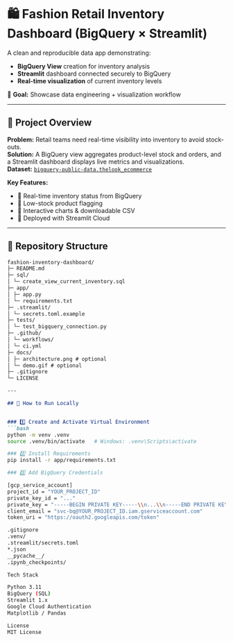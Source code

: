 # 🛍️ Fashion Retail Inventory Dashboard (BigQuery × Streamlit)

A clean and reproducible data app demonstrating:

- **BigQuery View** creation for inventory analysis  
- **Streamlit** dashboard connected securely to BigQuery  
- **Real-time visualization** of current inventory levels  

🎯 **Goal:** Showcase data engineering + visualization workflow

---

## 🧭 Project Overview

**Problem:** Retail teams need real-time visibility into inventory to avoid stock-outs.  
**Solution:** A BigQuery view aggregates product-level stock and orders, and a Streamlit dashboard displays live metrics and visualizations.  
**Dataset:** [`bigquery-public-data.thelook_ecommerce`](https://console.cloud.google.com/marketplace/product/bigquery-public-data/thelook-ecommerce)

**Key Features:**
- 🔹 Real-time inventory status from BigQuery  
- 🔹 Low-stock product flagging  
- 🔹 Interactive charts & downloadable CSV  
- 🔹 Deployed with Streamlit Cloud  

---

## 📁 Repository Structure

```markdown
fashion-inventory-dashboard/
├─ README.md
├─ sql/
│ └─ create_view_current_inventory.sql
├─ app/
│ ├─ app.py
│ └─ requirements.txt
├─ .streamlit/
│ └─ secrets.toml.example
├─ tests/
│ └─ test_bigquery_connection.py
├─ .github/
│ └─ workflows/
│ └─ ci.yml
├─ docs/
│ ├─ architecture.png # optional
│ └─ demo.gif # optional
├─ .gitignore
└─ LICENSE

---

## 🚀 How to Run Locally


### 1️⃣ Create and Activate Virtual Environment
```bash
python -m venv .venv
source .venv/bin/activate   # Windows: .venv\Scripts\activate

### 2️⃣ Install Requirements
pip install -r app/requirements.txt

### 3️⃣ Add BigQuery Credentials

[gcp_service_account]
project_id = "YOUR_PROJECT_ID"
private_key_id = "..."
private_key = "-----BEGIN PRIVATE KEY-----\\n...\\n-----END PRIVATE KEY-----\\n"
client_email = "svc-bq@YOUR_PROJECT_ID.iam.gserviceaccount.com"
token_uri = "https://oauth2.googleapis.com/token"

.gitignore
.venv/
.streamlit/secrets.toml
*.json
__pycache__/
.ipynb_checkpoints/

Tech Stack

Python 3.11
BigQuery (SQL)
Streamlit 1.x
Google Cloud Authentication
Matplotlib / Pandas

License
MIT License
